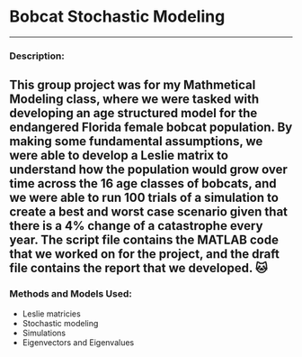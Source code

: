 # Bobcat Stochastic Modeling
---
### Description:
This group project was for my Mathmetical Modeling class, where we were tasked with developing an age structured model for the endangered Florida female bobcat population.
By making some fundamental assumptions, we were able to develop a Leslie matrix to understand how the population would grow over time across the 16 age classes
of bobcats, and we were able to run 100 trials of a simulation to create a best and worst case scenario given that there is a 4% change of a catastrophe 
every year. The script file contains the MATLAB code that we worked on for the project, and the draft file contains the report that we developed. 🐱
---
### Methods and Models Used:
- Leslie matricies 
- Stochastic modeling
- Simulations
- Eigenvectors and Eigenvalues
